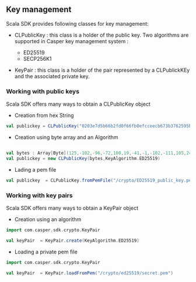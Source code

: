 ## Key management

Scala SDK provides following classes for key management:

- CLPublicKey : this class is a holder of the public key. Two algorithms are supported in Casper key management system :
   
    - ED25519
    - SECP256K1

- KeyPair : this class is a holder of the pair represented by a  CLPublickKEy and the associated private key.

### Working with public keys 

Scala SDK offers many ways to obtain a  CLPublicKey object

  - Creation from hex String

 ```scala
 val publickey = CLPublicKey("0203e7d5b66b2fd0f66fb0efcceecb673b3762595b30ae1cac48ae8f09d34c952ee4").get
 ```

 - Creation using  byte array and an Algorithm

 ```scala

val bytes : Array[Byte](125,-102,-96,-72,100,19,-41,-1,-102,-111,105,24,44,83,-16,-70,-54,-88,13,52,-62,17,-83,-85,0,126,-44,-121, 106,-15,112, 119)
val publickey = new CLPublicKey(bytes,KeyAlgorithm.ED25519)
 ```

- Lading a  pem file

```scala
val publickey  = CLPublicKey.fromPemFile("/crypto/ED25519_public_key.pem")
```

### Working with key pairs

Scala SDK offers many ways to obtain a KeyPair object 

- Creation using an algorithm

```scala
import com.casper.sdk.crypto.KeyPair

val keyPair  = KeyPair.create(KeyAlgorithm.ED25519)
```

- Loading a private pem file

```scala
import com.casper.sdk.crypto.KeyPair

val keyPair  = KeyPair.loadFromPem("/crypto/ed25519/secret.pem")
```
